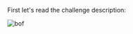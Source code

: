 First let's read the challenge description:

![bof](https://user-images.githubusercontent.com/41026969/50720410-e2e19580-107a-11e9-8c4e-760fdb4f0d87.PnG)

